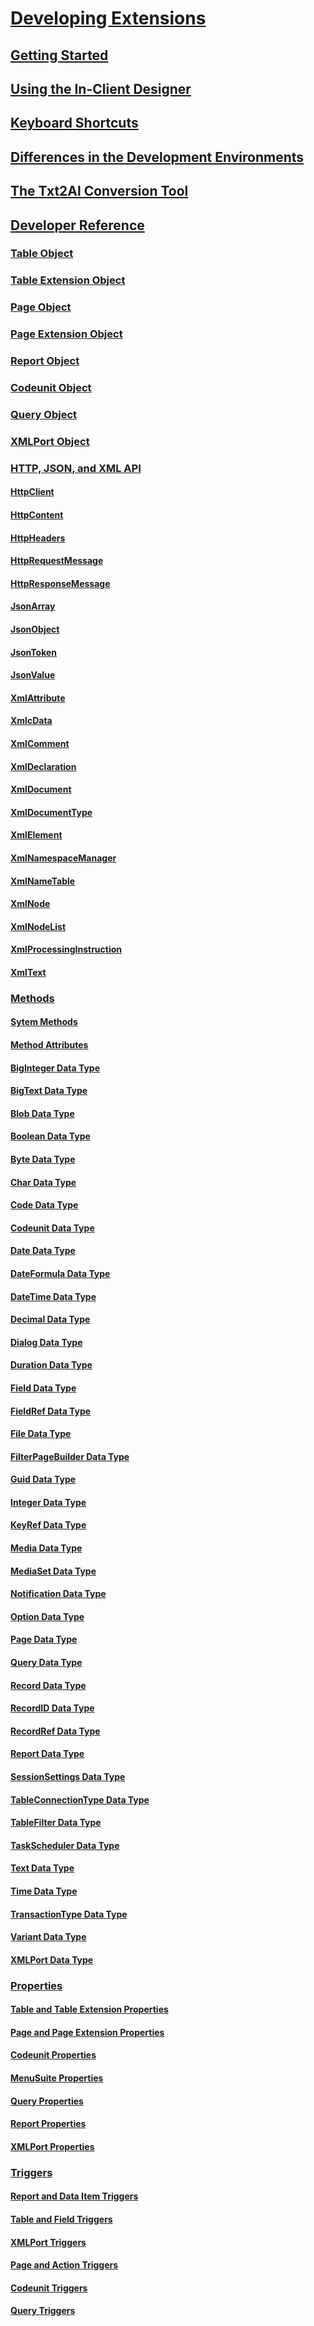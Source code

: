 # [Developing Extensions](devenv-dev-overview.md)
## [Getting Started](devenv-get-started.md)
## [Using the In-Client Designer](devenv-inclient-designer.md)
## [Keyboard Shortcuts](devenv-keyboard-shortcuts.md)
## [Differences in the Development Environments](devenv-differences.md)
## [The Txt2Al Conversion Tool](devenv-txt2al-tool.md)
## [Developer Reference](devenv-reference-overview.md)
### [Table Object](devenv-table-object.md)
### [Table Extension Object](devenv-table-ext-object.md)
### [Page Object](devenv-page-object.md)
### [Page Extension Object](devenv-page-ext-object.md)
### [Report Object](devenv-report-object.md)
### [Codeunit Object](devenv-codeunit-object.md)
### [Query Object](devenv-query-object.md)
### [XMLPort Object](devenv-xmlport-object.md)
### [HTTP, JSON, and XML API](devenv-restapi-overview.md) 
#### [HttpClient](api/httpclient-class.md)
#### [HttpContent](api/httpcontent-class.md)
#### [HttpHeaders](api/httpheaders-class.md)
#### [HttpRequestMessage](api/httprequestmessage-class.md)
#### [HttpResponseMessage](api/httpresponsemessage-class.md)
#### [JsonArray](api/jsonarray-class.md)
#### [JsonObject](api/jsonobject-class.md)
#### [JsonToken](api/jsontoken-class.md)
#### [JsonValue](api/jsonvalue-class.md)
#### [XmlAttribute](api/xmlattribute-class.mc)
#### [XmlcData](api/xmlcdata-class.md)
#### [XmlComment](api/xmlcomment-class.md)
#### [XmlDeclaration](api/xmldeclaration-class.md)
#### [XmlDocument](api/xmldocument-class.md)
#### [XmlDocumentType](api/xmldocumenttype-class.md)
#### [XmlElement](api/xmlelement-class.md)
#### [XmlNamespaceManager](api/xmlnamespacemanager-class.md)
#### [XmlNameTable](api/xmlnametable-class.md)
#### [XmlNode](api/xmlnode-class.md)
#### [XmlNodeList](api/xmlnodelist-class.md)
#### [XmlProcessingInstruction](api/xmlprocessinginstruction-class.md)
#### [XmlText](api/xmltext-class.md)
### [Methods](methods/devenv-al-methods.md)
#### [Sytem Methods](methods/devenv-system-methods.md)
#### [Method Attributes](methods/devenv-method-attributes.md)
#### [BigInteger Data Type](datatypes/devenv-biginteger-data-type.md) 
#### [BigText Data Type](datatypes/devenv-bigtext-data-type.md) 
#### [Blob Data Type](datatypes/devenv-blob-data-type.md) 
#### [Boolean Data Type](datatypes/devenv-boolean-data-type.md) 
#### [Byte Data Type](datatypes/devenv-byte-data-type.md) 
#### [Char Data Type](datatypes/devenv-char-data-type.md) 
#### [Code Data Type](datatypes/devenv-code-data-type.md) 
#### [Codeunit Data Type](datatypes/devenv-codeunit-data-type.md) 
#### [Date Data Type](datatypes/devenv-date-data-type.md) 
#### [DateFormula Data Type](datatypes/devenv-date-formula-data-type.md) 
#### [DateTime Data Type](datatypes/devenv-datetime-data-type.md) 
#### [Decimal Data Type](datatypes/devenv-decimal-data-type.md) 
#### [Dialog Data Type](datatypes/devenv-dialog-data-type.md) 
#### [Duration Data Type](datatypes/devenv-duration-data-type.md) 
#### [Field Data Type](datatypes/devenv-field-data-types.md) 
#### [FieldRef Data Type](datatypes/devenv-fieldref-data-type.md) 
#### [File Data Type](datatypes/devenv-file-data-type.md) 
#### [FilterPageBuilder Data Type](datatypes/devenv-filterpagebuilder-data-type.md) 
#### [Guid Data Type](datatypes/devenv-guid-data-type.md) 
#### [Integer Data Type](datatypes/devenv-integer-data-type.md) 
#### [KeyRef Data Type](datatypes/devenv-keyref-data-type.md) 
#### [Media Data Type](datatypes/devenv-media-data-type.md) 
#### [MediaSet Data Type](datatypes/devenv-mediaset-data-type.md) 
#### [Notification Data Type](datatypes/devenv-notification-data-type.md) 
#### [Option Data Type](datatypes/devenv-option-data-type.md) 
#### [Page Data Type](datatypes/devenv-page-data-type.md) 
#### [Query Data Type](datatypes/devenv-query-data-type.md) 
#### [Record Data Type](datatypes/devenv-record-data-type.md) 
#### [RecordID Data Type](datatypes/devenv-recordid-data-type.md) 
#### [RecordRef Data Type](datatypes/devenv-recordref-data-type.md) 
#### [Report Data Type](datatypes/devenv-report-data-type.md) 
#### [SessionSettings Data Type](datatypes/devenv-sessionsettings-data-type.md) 
#### [TableConnectionType Data Type](datatypes/devenv-tableconnectiontype-data-type.md) 
#### [TableFilter Data Type](datatypes/devenv-tablefilter-data-type.md) 
#### [TaskScheduler Data Type](datatypes/devenv-taskscheduler-data-type.md) 
#### [Text Data Type](datatypes/devenv-text-data-type.md) 
#### [Time Data Type](datatypes/devenv-time-data-type.md) 
#### [TransactionType Data Type](datatypes/devenv-transactiontype-data-type.md) 
#### [Variant Data Type](datatypes/devenv-variant-data-type.md) 
#### [XMLPort Data Type](datatypes/devenv-xmlport-data-type.md)  
### [Properties](properties/devenv-properties.md)
#### [Table and Table Extension Properties](properties/devenv-table-properties.md)
#### [Page and Page Extension Properties](properties/devenv-page-property-overview.md)
#### [Codeunit Properties](properties/devenv-codeunit-properties.md)  
#### [MenuSuite Properties](properties/devenv-menusuite-properties.md)  
#### [Query Properties](properties/devenv-query-properties.md)  
#### [Report Properties](properties/devenv-report-properties.md)  
#### [XMLPort Properties](properties/devenv-XMLPort-properties.md)  
### [Triggers](triggers/devenv-triggers.md)
#### [Report and Data Item Triggers](triggers/devenv-report-and-data-item-triggers.md)
#### [Table and Field Triggers](triggers/devenv-table-and-field-triggers.md)
#### [XMLPort Triggers](triggers/devenv-xmlport-triggers.md)
#### [Page and Action Triggers](triggers/devenv-page-and-action-triggers.md)
#### [Codeunit Triggers](triggers/devenv-codeunit-triggers.md)
#### [Query Triggers](triggers/devenv-query-triggers.md)
